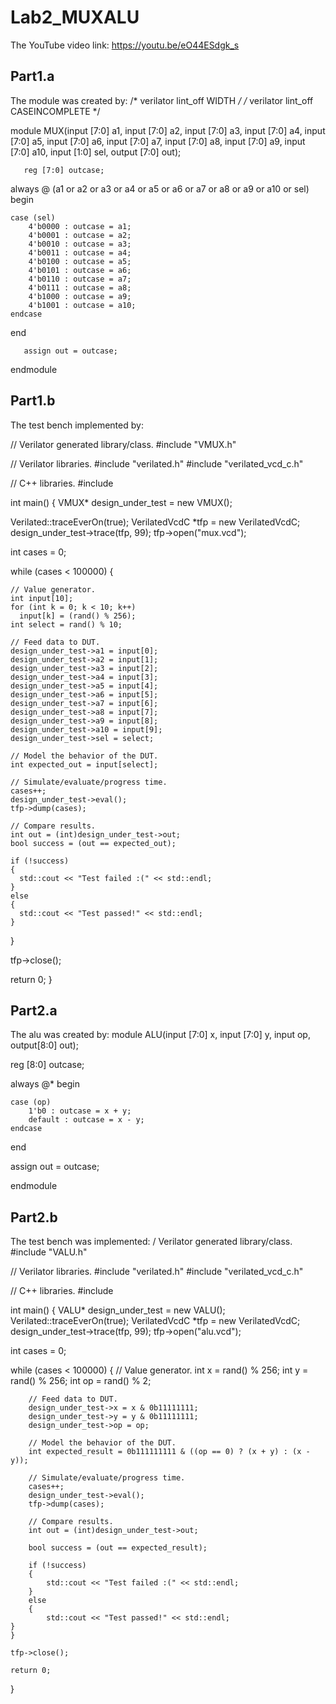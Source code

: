 # Lab2_MUXALU

The YouTube video link: https://youtu.be/eO44ESdgk_s

## Part1.a
The module was created by:
/* verilator lint_off WIDTH */
/* verilator lint_off CASEINCOMPLETE */

module MUX(input [7:0] a1,
           input [7:0] a2,
           input [7:0] a3,
           input [7:0] a4,
           input [7:0] a5,
           input [7:0] a6,
           input [7:0] a7,
           input [7:0] a8,
           input [7:0] a9,
           input [7:0] a10,
           input [1:0] sel,
           output [7:0] out);
                      
       reg [7:0] outcase;
       
   always @ (a1 or a2 or a3 or a4 or a5 or a6 or a7 or a8 or a9 or a10 or sel) begin
   
   	case (sel)
   		4'b0000 : outcase = a1;
   		4'b0001 : outcase = a2;
   		4'b0010 : outcase = a3;
   		4'b0011 : outcase = a4;
   		4'b0100 : outcase = a5;
   		4'b0101 : outcase = a6;
   		4'b0110 : outcase = a7;
   		4'b0111 : outcase = a8;
   		4'b1000 : outcase = a9;
   		4'b1001 : outcase = a10;
   	endcase
   end
   
       assign out = outcase;
       
 endmodule 
 
## Part1.b
 The test bench implemented by:
 
// Verilator generated library/class.
#include "VMUX.h"

// Verilator libraries.
#include "verilated.h"
#include "verilated_vcd_c.h"

// C++ libraries.
#include <iostream>

int main()
{
  VMUX* design_under_test = new VMUX();
  
  Verilated::traceEverOn(true);
  VerilatedVcdC *tfp = new VerilatedVcdC;
  design_under_test->trace(tfp, 99);
  tfp->open("mux.vcd");
  
  int cases = 0; 
  
  while (cases < 100000) {
  
    // Value generator.
    int input[10];
    for (int k = 0; k < 10; k++)
      input[k] = (rand() % 256);
    int select = rand() % 10;

    // Feed data to DUT.
    design_under_test->a1 = input[0];
    design_under_test->a2 = input[1];
    design_under_test->a3 = input[2];
    design_under_test->a4 = input[3];
    design_under_test->a5 = input[4];
    design_under_test->a6 = input[5];
    design_under_test->a7 = input[6];
    design_under_test->a8 = input[7];
    design_under_test->a9 = input[8];
    design_under_test->a10 = input[9];
    design_under_test->sel = select;

    // Model the behavior of the DUT.
    int expected_out = input[select];

    // Simulate/evaluate/progress time.
    cases++;
    design_under_test->eval();
    tfp->dump(cases);

    // Compare results.
    int out = (int)design_under_test->out;
    bool success = (out == expected_out);

    if (!success)
    {
      std::cout << "Test failed :(" << std::endl;
    }
    else
    {
      std::cout << "Test passed!" << std::endl;
    }
  }

  tfp->close();

  return 0;
}

## Part2.a
  The alu was created by:
  module ALU(input [7:0] x,
           input [7:0] y,
           input op,
           output[8:0] out);

 reg [8:0] outcase;

always @* begin
   
   	case (op)
   		1'b0 : outcase = x + y;
   		default : outcase = x - y;
   	endcase
   end

assign out = outcase;

endmodule
  
  
  
## Part2.b
The test bench was implemented:
  / Verilator generated library/class.
#include "VALU.h"

// Verilator libraries.
#include "verilated.h"
#include "verilated_vcd_c.h"

// C++ libraries.
#include <iostream>

int main()
{
    VALU* design_under_test = new VALU();
    Verilated::traceEverOn(true);
    VerilatedVcdC *tfp = new VerilatedVcdC;
    design_under_test->trace(tfp, 99);
    tfp->open("alu.vcd");

 int cases = 0; 
  
  while (cases < 100000) {
        // Value generator.
        int x = rand() % 256;
        int y = rand() % 256;
        int op = rand() % 2;

        // Feed data to DUT.
        design_under_test->x = x & 0b11111111;
        design_under_test->y = y & 0b11111111;
        design_under_test->op = op;

        // Model the behavior of the DUT.
        int expected_result = 0b111111111 & ((op == 0) ? (x + y) : (x - y));

        // Simulate/evaluate/progress time.
        cases++;
        design_under_test->eval();
        tfp->dump(cases);

        // Compare results.
        int out = (int)design_under_test->out;

        bool success = (out == expected_result);

        if (!success)
        {
            std::cout << "Test failed :(" << std::endl;
        }
        else
    	{
      	    std::cout << "Test passed!" << std::endl;
   	}	
    }

    tfp->close();

    return 0;
}

  
  
